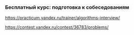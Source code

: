 ### Бесплатный курс: подготовка к собеседованиям

https://practicum.yandex.ru/trainer/algorithms-interview/

https://contest.yandex.ru/contest/36783/problems/